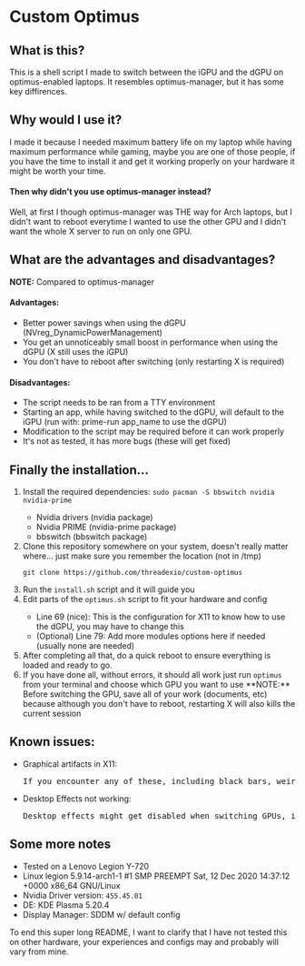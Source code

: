 # Custom Optimus

## What is this?

This is a shell script I made to switch between the iGPU and the dGPU on optimus-enabled laptops. It resembles optimus-manager, but it has some key diffirences.


## Why would I use it?

I made it because I needed maximum battery life on my laptop while having maximum performance while gaming, maybe you are one of those people, if you have the time to install it and get it working properly on your hardware it might be worth your time.

#### Then why didn't you use optimus-manager instead?

Well, at first I though optimus-manager was THE way for Arch laptops, but I didn't want to reboot everytime I wanted to use the other GPU and I didn't want the whole X server to run on only one GPU.

## What are the advantages and disadvantages?

**NOTE:** Compared to optimus-manager


#### Advantages:
<ul>
<li>Better power savings when using the dGPU (NVreg_DynamicPowerManagement)</li>
<li>You get an unnoticeably small boost in performance when using the dGPU (X still uses the iGPU)
<li>You don't have to reboot after switching (only restarting X is required)</li>
</ul>

#### Disadvantages:
<ul>
<li>The script needs to be ran from a TTY environment
<li>Starting an app, while having switched to the dGPU, will default to the iGPU (run with: prime-run app_name to use the dGPU)</li>
<li>Modification to the script may be required before it can work properly</li>
<li>It's not as tested, it has more bugs (these will get fixed)</li>
</ul>

## Finally the installation...
<ol>
<li>Install the required dependencies: <code>sudo pacman -S bbswitch nvidia nvidia-prime</code></li>
<ul>
<li>Nvidia drivers (nvidia package)</li>
<li>Nvidia PRIME (nvidia-prime package)</li>
<li>bbswitch (bbswitch package)</li>
</ul>
<li>Clone this repository somewhere on your system, doesn't really matter where... just make sure you remember the location (not in /tmp)</li>
  <pre><code>git clone https://github.com/threadexio/custom-optimus</code></pre>
<li>Run the <code>install.sh</code> script and it will guide you</li>
<li>Edit parts of the <code>optimus.sh</code> script to fit your hardware and config</li>
<ul>
<li>Line 69 (nice): This is the configuration for X11 to know how to use the dGPU, you may have to change this</li>
<li>(Optional) Line 79: Add more modules options here if needed (usually none are needed)</li>
</ul>
<li>After completing all that, do a quick reboot to ensure everything is loaded and ready to go.</li>
<li>If you have done all, without errors, it should all work just run <code>optimus</code> from your terminal and choose which GPU you want to use
**NOTE:** Before switching the GPU, save all of your work (documents, etc) because although you don't have to reboot, restarting X will also kills the current session
</ol>

## Known issues:
<ul>
<li>Graphical artifacts in X11:</li>
<pre>If you encounter any of these, including black bars, weird shapes and more, just switch to the any TTY with Ctrl + Alt + F1-12 and restart your display manager</pre>
<li>Desktop Effects not working:</li>
<pre>Desktop effects might get disabled when switching GPUs, if that happens just restart your compositor (it worked for me in Plasma w/ OpenGL 2.0)</pre>
</ul>

## Some more notes
<ul>
<li>Tested on a Lenovo Legion Y-720</li>
<li>Linux legion 5.9.14-arch1-1 #1 SMP PREEMPT Sat, 12 Dec 2020 14:37:12 +0000 x86_64 GNU/Linux</li>
<li>Nvidia Driver version: <code>455.45.01</code></li>
<li>DE: KDE Plasma 5.20.4</li>
<li>Display Manager: SDDM w/ default config
</ul>
To end this super long README, I want to clarify that I have not tested this on other hardware, your experiences and configs may and probably will vary from mine.

